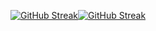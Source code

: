 [![GitHub Streak](https://github-readme-streak-stats.herokuapp.com?user=https%3A%2F%2Fgithub.com%2Ffaysalhosen&theme=shades-of-purple&date_format=j%20M%5B%20Y%5D&exclude_days=Sun%2CMon%2CTue%2CWed%2CThu%2CFri%2CSat)](https://git.io/streak-stats)[![GitHub Streak](https://github-readme-streak-stats.herokuapp.com?user=https%3A%2F%2Fgithub.com%2Ffaysalhosen&theme=shades-of-purple&date_format=j%20M%5B%20Y%5D&exclude_days=Sun%2CMon%2CTue%2CWed%2CThu%2CFri%2CSat)](https://git.io/streak-stats)
